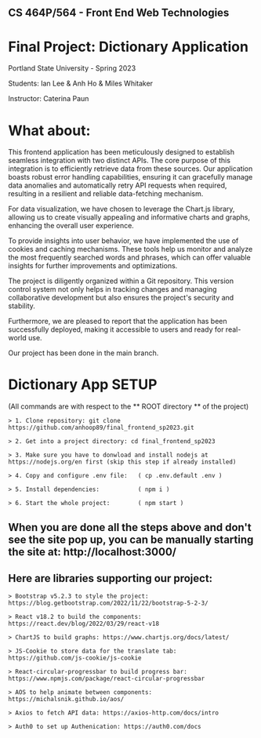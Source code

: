 ## CS 464P/564 - Front End Web Technologies 

# Final Project: Dictionary Application

Portland State University - Spring 2023

Students: Ian Lee & Anh Ho & Miles Whitaker

Instructor: Caterina Paun

# What about: 

This frontend application has been meticulously designed to establish seamless integration with two distinct APIs. The core purpose of this integration is to efficiently retrieve data from these sources. Our application boasts robust error handling capabilities, ensuring it can gracefully manage data anomalies and automatically retry API requests when required, resulting in a resilient and reliable data-fetching mechanism.


For data visualization, we have chosen to leverage the Chart.js library, allowing us to create visually appealing and informative charts and graphs, enhancing the overall user experience.


To provide insights into user behavior, we have implemented the use of cookies and caching mechanisms. These tools help us monitor and analyze the most frequently searched words and phrases, which can offer valuable insights for further improvements and optimizations.


The project is diligently organized within a Git repository. This version control system not only helps in tracking changes and managing collaborative development but also ensures the project's security and stability.


Furthermore, we are pleased to report that the application has been successfully deployed, making it accessible to users and ready for real-world use.

Our project has been done in the main branch. 
# Dictionary App SETUP
(All commands are with respect to the ** ROOT directory ** of the project)

```
> 1. Clone repository: git clone https://github.com/anhoop89/final_frontend_sp2023.git

> 2. Get into a project directory: cd final_frontend_sp2023

> 3. Make sure you have to donwload and install nodejs at https://nodejs.org/en first (skip this step if already installed)

> 4. Copy and configure .env file:   ( cp .env.default .env ) 

> 5. Install dependencies:           ( npm i ) 

> 6. Start the whole project:        ( npm start )

```

## When you are done all the steps above and don't see the site pop up, you can be manually starting the site at: http://localhost:3000/

## Here are libraries supporting our project:
```
> Bootstrap v5.2.3 to style the project: https://blog.getbootstrap.com/2022/11/22/bootstrap-5-2-3/

> React v18.2 to build the components: https://react.dev/blog/2022/03/29/react-v18

> ChartJS to build graphs: https://www.chartjs.org/docs/latest/

> JS-Cookie to store data for the translate tab: https://github.com/js-cookie/js-cookie

> React-circular-progressbar to build progress bar: https://www.npmjs.com/package/react-circular-progressbar

> AOS to help animate between components: https://michalsnik.github.io/aos/

> Axios to fetch API data: https://axios-http.com/docs/intro

> Auth0 to set up Authenication: https://auth0.com/docs

```
